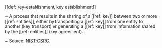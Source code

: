 [[def: key-establishment, key establishment]]

~ A process that results in the sharing of a [[ref: key]] between two or more [[ref: entities]], either by transporting a [[ref: key]] from one entity to another (key transport) or generating a [[ref: key]] from information shared by the [[ref: entities]] (key agreement).

~ Source: [NIST-CSRC](https://csrc.nist.gov/glossary/term/key_establishment).
